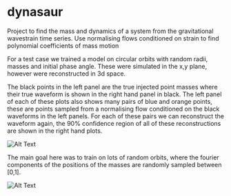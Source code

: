 # dynasaur

Project to find the mass and dynamics of a system from the gravitational wavestrain time series. 
Use normalising flows conditioned on strain to find polynomial coefficients of mass motion

For a test case we trained a model on circular orbits with random radii, masses and initial phase angle. These were simulated in the x,y plane, however were reconstructed in 3d space.

The black points in the left panel are the true injected point masses where their true waveform is shown in the right hand panel in black.
The left panel of each of these plots also shows many pairs of	blue and orange	points,	these are points sampled from a	normalising flow conditioned on	the black waveforms in	the left panels. For each of these pairs we can	reconstruct the	waveform again,	the 90%	confidence region of all of these reconstructions are shown in	the right hand plots.

![Alt Text](https://media.githubusercontent.com/media/jcbayley/dynasaur/main/figures/animation_circularbinary_2.gif)

The main goal here was to train on lots of random orbits, where the fourier components of the positions of the masses are randomly sampled between [0,1]. 

![Alt Text](https://media.githubusercontent.com/media/jcbayley/dynasaur/main/figures/animation_random_0.gif)
